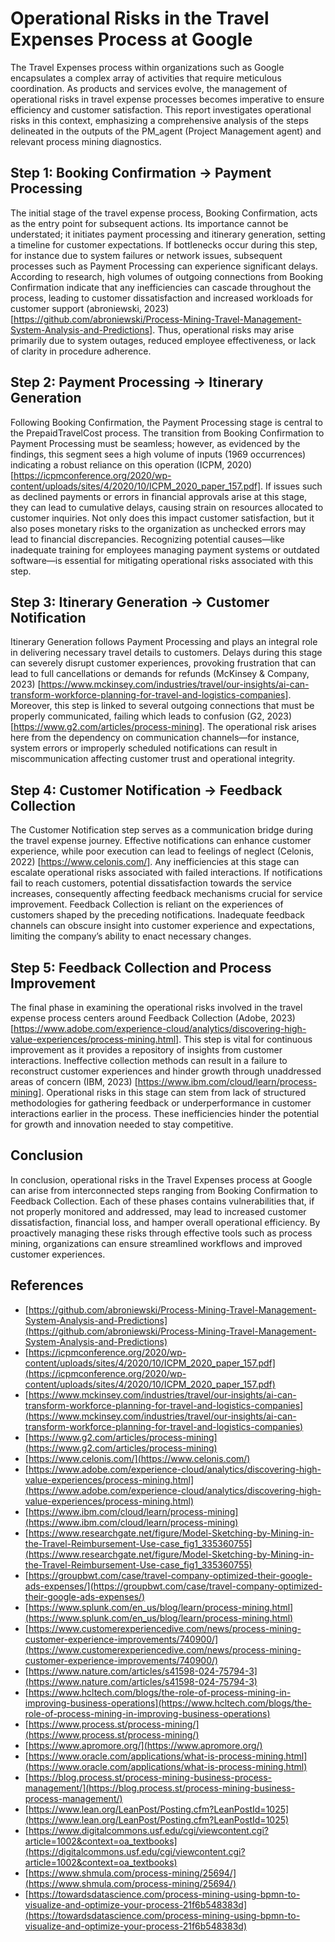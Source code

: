 # Operational Risks in the Travel Expenses Process at Google

The Travel Expenses process within organizations such as Google encapsulates a complex array of activities that require meticulous coordination. As products and services evolve, the management of operational risks in travel expense processes becomes imperative to ensure efficiency and customer satisfaction. This report investigates operational risks in this context, emphasizing a comprehensive analysis of the steps delineated in the outputs of the PM_agent (Project Management agent) and relevant process mining diagnostics.

## Step 1: Booking Confirmation -> Payment Processing

The initial stage of the travel expense process, Booking Confirmation, acts as the entry point for subsequent actions. Its importance cannot be understated; it initiates payment processing and itinerary generation, setting a timeline for customer expectations. If bottlenecks occur during this step, for instance due to system failures or network issues, subsequent processes such as Payment Processing can experience significant delays. According to research, high volumes of outgoing connections from Booking Confirmation indicate that any inefficiencies can cascade throughout the process, leading to customer dissatisfaction and increased workloads for customer support (abroniewski, 2023) [https://github.com/abroniewski/Process-Mining-Travel-Management-System-Analysis-and-Predictions]. Thus, operational risks may arise primarily due to system outages, reduced employee effectiveness, or lack of clarity in procedure adherence.

## Step 2: Payment Processing -> Itinerary Generation

Following Booking Confirmation, the Payment Processing stage is central to the PrepaidTravelCost process. The transition from Booking Confirmation to Payment Processing must be seamless; however, as evidenced by the findings, this segment sees a high volume of inputs (1969 occurrences) indicating a robust reliance on this operation (ICPM, 2020) [https://icpmconference.org/2020/wp-content/uploads/sites/4/2020/10/ICPM_2020_paper_157.pdf]. If issues such as declined payments or errors in financial approvals arise at this stage, they can lead to cumulative delays, causing strain on resources allocated to customer inquiries. Not only does this impact customer satisfaction, but it also poses monetary risks to the organization as unchecked errors may lead to financial discrepancies. Recognizing potential causes—like inadequate training for employees managing payment systems or outdated software—is essential for mitigating operational risks associated with this step.

## Step 3: Itinerary Generation -> Customer Notification

Itinerary Generation follows Payment Processing and plays an integral role in delivering necessary travel details to customers. Delays during this stage can severely disrupt customer experiences, provoking frustration that can lead to full cancellations or demands for refunds (McKinsey & Company, 2023) [https://www.mckinsey.com/industries/travel/our-insights/ai-can-transform-workforce-planning-for-travel-and-logistics-companies]. Moreover, this step is linked to several outgoing connections that must be properly communicated, failing which leads to confusion (G2, 2023) [https://www.g2.com/articles/process-mining]. The operational risk arises here from the dependency on communication channels—for instance, system errors or improperly scheduled notifications can result in miscommunication affecting customer trust and operational integrity.

## Step 4: Customer Notification -> Feedback Collection

The Customer Notification step serves as a communication bridge during the travel expense journey. Effective notifications can enhance customer experience, while poor execution can lead to feelings of neglect (Celonis, 2022) [https://www.celonis.com/]. Any inefficiencies at this stage can escalate operational risks associated with failed interactions. If notifications fail to reach customers, potential dissatisfaction towards the service increases, consequently affecting feedback mechanisms crucial for service improvement. Feedback Collection is reliant on the experiences of customers shaped by the preceding notifications. Inadequate feedback channels can obscure insight into customer experience and expectations, limiting the company’s ability to enact necessary changes.

## Step 5: Feedback Collection and Process Improvement

The final phase in examining the operational risks involved in the travel expense process centers around Feedback Collection (Adobe, 2023) [https://www.adobe.com/experience-cloud/analytics/discovering-high-value-experiences/process-mining.html]. This step is vital for continuous improvement as it provides a repository of insights from customer interactions. Ineffective collection methods can result in a failure to reconstruct customer experiences and hinder growth through unaddressed areas of concern (IBM, 2023) [https://www.ibm.com/cloud/learn/process-mining]. Operational risks in this stage can stem from lack of structured methodologies for gathering feedback or underperformance in customer interactions earlier in the process. These inefficiencies hinder the potential for growth and innovation needed to stay competitive.

## Conclusion

In conclusion, operational risks in the Travel Expenses process at Google can arise from interconnected steps ranging from Booking Confirmation to Feedback Collection. Each of these phases contains vulnerabilities that, if not properly monitored and addressed, may lead to increased customer dissatisfaction, financial loss, and hamper overall operational efficiency. By proactively managing these risks through effective tools such as process mining, organizations can ensure streamlined workflows and improved customer experiences.

## References
- [https://github.com/abroniewski/Process-Mining-Travel-Management-System-Analysis-and-Predictions](https://github.com/abroniewski/Process-Mining-Travel-Management-System-Analysis-and-Predictions)
- [https://icpmconference.org/2020/wp-content/uploads/sites/4/2020/10/ICPM_2020_paper_157.pdf](https://icpmconference.org/2020/wp-content/uploads/sites/4/2020/10/ICPM_2020_paper_157.pdf)
- [https://www.mckinsey.com/industries/travel/our-insights/ai-can-transform-workforce-planning-for-travel-and-logistics-companies](https://www.mckinsey.com/industries/travel/our-insights/ai-can-transform-workforce-planning-for-travel-and-logistics-companies)
- [https://www.g2.com/articles/process-mining](https://www.g2.com/articles/process-mining)
- [https://www.celonis.com/](https://www.celonis.com/)
- [https://www.adobe.com/experience-cloud/analytics/discovering-high-value-experiences/process-mining.html](https://www.adobe.com/experience-cloud/analytics/discovering-high-value-experiences/process-mining.html)
- [https://www.ibm.com/cloud/learn/process-mining](https://www.ibm.com/cloud/learn/process-mining)
- [https://www.researchgate.net/figure/Model-Sketching-by-Mining-in-the-Travel-Reimbursement-Use-case_fig1_335360755](https://www.researchgate.net/figure/Model-Sketching-by-Mining-in-the-Travel-Reimbursement-Use-case_fig1_335360755)
- [https://groupbwt.com/case/travel-company-optimized-their-google-ads-expenses/](https://groupbwt.com/case/travel-company-optimized-their-google-ads-expenses/)
- [https://www.splunk.com/en_us/blog/learn/process-mining.html](https://www.splunk.com/en_us/blog/learn/process-mining.html)
- [https://www.customerexperiencedive.com/news/process-mining-customer-experience-improvements/740900/](https://www.customerexperiencedive.com/news/process-mining-customer-experience-improvements/740900/)
- [https://www.nature.com/articles/s41598-024-75794-3](https://www.nature.com/articles/s41598-024-75794-3)
- [https://www.hcltech.com/blogs/the-role-of-process-mining-in-improving-business-operations](https://www.hcltech.com/blogs/the-role-of-process-mining-in-improving-business-operations)
- [https://www.process.st/process-mining/](https://www.process.st/process-mining/)
- [https://www.apromore.org/](https://www.apromore.org/)
- [https://www.oracle.com/applications/what-is-process-mining.html](https://www.oracle.com/applications/what-is-process-mining.html)
- [https://blog.process.st/process-mining-business-process-management/](https://blog.process.st/process-mining-business-process-management/)
- [https://www.lean.org/LeanPost/Posting.cfm?LeanPostId=1025](https://www.lean.org/LeanPost/Posting.cfm?LeanPostId=1025)
- [https://www.digitalcommons.usf.edu/cgi/viewcontent.cgi?article=1002&context=oa_textbooks](https://digitalcommons.usf.edu/cgi/viewcontent.cgi?article=1002&context=oa_textbooks)
- [https://www.shmula.com/process-mining/25694/](https://www.shmula.com/process-mining/25694/)
- [https://towardsdatascience.com/process-mining-using-bpmn-to-visualize-and-optimize-your-process-21f6b548383d](https://towardsdatascience.com/process-mining-using-bpmn-to-visualize-and-optimize-your-process-21f6b548383d)